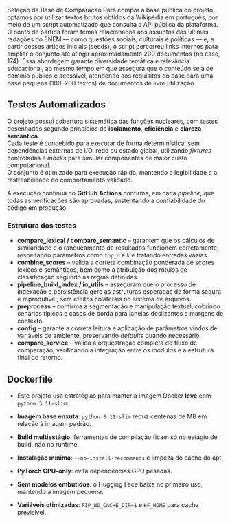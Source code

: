 Seleção da Base de Comparação
Para compor a base pública do projeto, optamos por utilizar textos brutos obtidos da Wikipédia em português, por meio de um script automatizado que consulta a API pública da plataforma. O ponto de partida foram temas relacionados aos assuntos das últimas redações do ENEM — como questões sociais, culturais e políticas — e, a partir desses artigos iniciais (seeds), o script percorreu links internos para ampliar o conjunto até atingir aproximadamente 200 documentos (no caso, 174). Essa abordagem garante diversidade temática e relevância educacional, ao mesmo tempo em que assegura que o conteúdo seja de domínio público e acessível, atendendo aos requisitos do case para uma base pequena (100–200 textos) de documentos de livre utilização.


## Testes Automatizados

O projeto possui cobertura sistemática das funções nucleares, com testes desenhados segundo princípios de **isolamento**, **eficiência** e **clareza semântica**.  
Cada teste é concebido para executar de forma determinística, sem dependências externas de I/O, rede ou estado global, utilizando *fixtures* controladas e *mocks* para simular componentes de maior custo computacional.  
O conjunto é otimizado para execução rápida, mantendo a legibilidade e a rastreabilidade do comportamento validado.

A execução contínua no **GitHub Actions** confirma, em cada *pipeline*, que todas as verificações são aprovadas, sustentando a confiabilidade do código em produção.

### Estrutura dos testes
- **compare_lexical / compare_semantic** – garantem que os cálculos de similaridade e o ranqueamento de resultados funcionem corretamente, respeitando parâmetros como `top_n` e `k` e tratando entradas vazias.  
- **combine_scores** – valida a correta combinação ponderada de scores léxicos e semânticos, bem como a atribuição dos rótulos de classificação segundo as regras definidas.  
- **pipeline_build_index / io_utils** – asseguram que o processo de indexação e persistência gere as estruturas esperadas de forma segura e reprodutível, sem efeitos colaterais no sistema de arquivos.  
- **preprocess** – confirma a segmentação e manipulação textual, cobrindo cenários típicos e casos de borda para janelas deslizantes e margens de contexto.  
- **config** – garante a correta leitura e aplicação de parâmetros vindos de variáveis de ambiente, preservando *defaults* quando necessário.  
- **compare_service** – valida a orquestração completa do fluxo de comparação, verificando a integração entre os módulos e a estrutura final do retorno.

## Dockerfile
- Este projeto usa estratégias para manter a imagem Docker **leve** com `python:3.11-slim`:

- **Imagem base enxuta**: `python:3.11-slim` reduz centenas de MB em relação à imagem padrão.
- **Build multiestágio**: ferramentas de compilação ficam só no estágio de build, não no runtime.
- **Instalação mínima**: `--no-install-recommends` e limpeza do cache do apt.
- **PyTorch CPU-only**: evita dependências GPU pesadas.
- **Sem modelos embutidos**: o Hugging Face baixa no primeiro uso, mantendo a imagem pequena.
- **Variáveis otimizadas**: `PIP_NO_CACHE_DIR=1` e `HF_HOME` para cache previsível.


